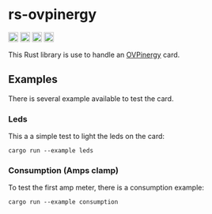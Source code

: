 # rs-ovpinergy

[<img alt="github" src="https://img.shields.io/badge/github-reneca/rs--ovpinergy-8da0cb?style=for-the-badge&labelColor=555555&logo=github" height="20">](https://github.com/reneca/rs-ovpinergy)
[<img alt="crates.io" src="https://img.shields.io/crates/v/rs--ovpinergy.svg?style=for-the-badge&color=fc8d62&logo=rust" height="20">](https://crates.io/crates/rs-ovpinergy)
[<img alt="docs.rs" src="https://img.shields.io/badge/docs.rs-ovpinergy-66c2a5?style=for-the-badge&labelColor=555555&logo=docs.rs" height="20">](https://docs.rs/rs-ovpinergy)
[<img alt="build status" src="https://img.shields.io/github/actions/workflow/status/reneca/rs--ovpinergy/ci.yml?branch=main&style=for-the-badge" height="20">](https://github.com/reneca/rs-ovpinergy/actions?query=branch%3Amain)

This Rust library is use to handle an [OVPinergy](https://www.overware.fr/ovpinergy/) card.

## Examples

There is several example available to test the card.

### Leds

This a a simple test to light the leds on the card:

```
cargo run --example leds
```

### Consumption (Amps clamp)

To test the first amp meter, there is a consumption example:

```
cargo run --example consumption
```

